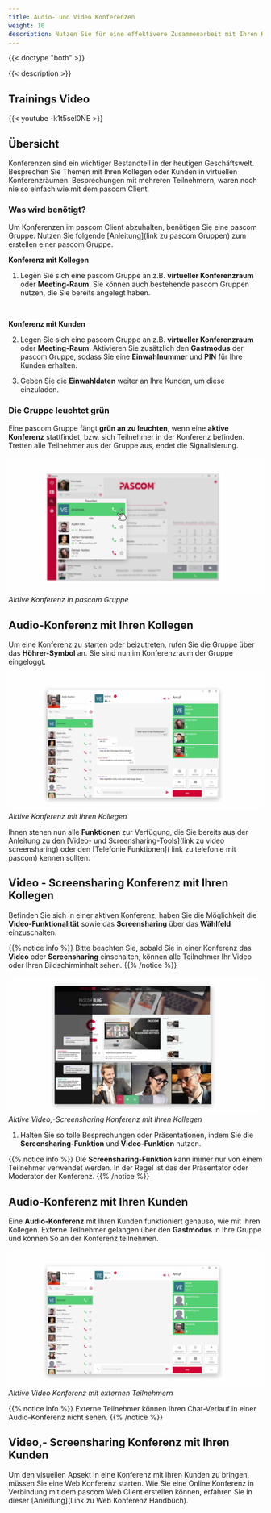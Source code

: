 ```yaml
---
title: Audio- und Video Konferenzen
weight: 10
description: Nutzen Sie für eine effektivere Zusammenarbeit mit Ihren Kollegen und Kunden die Konferenz-Tools des pascom Client
---
```


{{< doctype "both" >}}
 
{{< description >}}

## Trainings Video

{{< youtube -k1t5sel0NE >}} 


## Übersicht


Konferenzen sind ein wichtiger Bestandteil in der heutigen Geschäftswelt. Besprechen Sie Themen mit Ihren Kollegen oder Kunden in virtuellen Konferenzräumen. Besprechungen mit mehreren Teilnehmern, waren noch nie so einfach wie mit dem pascom Client. 

### Was wird benötigt?

Um Konferenzen im pascom Client abzuhalten, benötigen Sie eine pascom Gruppe. Nutzen Sie folgende [Anleitung](link zu pascom Gruppen) zum erstellen einer pascom Gruppe.

**Konferenz mit Kollegen**

1. Legen Sie sich eine pascom Gruppe an z.B. **virtueller Konferenzraum** oder **Meeting-Raum**. Sie können auch bestehende pascom Gruppen nutzen, die Sie bereits angelegt haben.   
<br />

**Konferenz mit Kunden**

2. Legen Sie sich eine pascom Gruppe an z.B. **virtueller Konferenzraum** oder **Meeting-Raum**. Aktivieren Sie zusätzlich den **Gastmodus** der pascom Gruppe, sodass Sie eine **Einwahlnummer** und **PIN** für Ihre Kunden erhalten. 

3. Geben Sie die **Einwahldaten** weiter an Ihre Kunden, um diese einzuladen.

### Die Gruppe leuchtet grün

Eine pascom Gruppe fängt **grün an zu leuchten**, wenn eine **aktive Konferenz** stattfindet, bzw. sich Teilnehmer in der Konferenz befinden. Tretten alle Teilnehmer aus der Gruppe aus, endet die Signalisierung.

![Aktive Konferenz in pascom Gruppe](active_conference.de.jpg)
*Aktive Konferenz in pascom Gruppe*
</br>

## Audio-Konferenz mit Ihren Kollegen

Um eine Konferenz zu starten oder beizutreten, rufen Sie die Gruppe über das **Höhrer-Symbol** an. Sie sind nun im Konferenzraum der Gruppe eingeloggt.


![Aktive Konferenz mit Kollegen](active_conference_intern.de.jpg)
*Aktive Konferenz mit Ihren Kollegen*
</br>

Ihnen stehen nun alle **Funktionen** zur Verfügung, die Sie bereits aus der Anleitung zu den [Video- und Screensharing-Tools](link zu video screensharing) oder den [Telefonie Funktionen]( link zu telefonie mit pascom) kennen sollten. 

## Video - Screensharing Konferenz mit Ihren Kollegen

Befinden Sie sich in einer aktiven Konferenz, haben Sie die Möglichkeit die **Video-Funktionalität** sowie das **Screensharing** über das **Wählfeld** einzuschalten. 

{{% notice info %}}
Bitte beachten Sie, sobald Sie in einer Konferenz das **Video** oder **Screensharing** einschalten, können alle Teilnehmer Ihr Video oder Ihren Bildschirminhalt sehen.
{{% /notice %}}


![Aktive Video Konferenz mit Kollegen](active_video_screensharing_conference.jpg)
*Aktive Video,-Screensharing Konferenz mit Ihren Kollegen*
</br>

1. Halten Sie so tolle Besprechungen oder Präsentationen, indem Sie die **Screensharing-Funktion** und **Video-Funktion** nutzen.

{{% notice info %}}
Die **Screensharing-Funktion** kann immer nur von einem Teilnehmer verwendet werden. In der Regel ist das der Präsentator oder Moderator der Konferenz.
{{% /notice %}}

## Audio-Konferenz mit Ihren Kunden

Eine **Audio-Konferenz** mit Ihren Kunden funktioniert genauso, wie mit Ihren Kollegen. Externe Teilnehmer gelangen über den **Gastmodus** in Ihre Gruppe und können So an der Konferenz teilnehmen. 

![Aktive Video Konferenz mit externen Teilnehmern](active_conference_extern.de.jpg)
*Aktive Video Konferenz mit externen Teilnehmern*
</br>

{{% notice info %}}
Externe Teilnehmer können Ihren Chat-Verlauf in einer Audio-Konferenz nicht sehen. 
{{% /notice %}}

## Video,- Screensharing Konferenz mit Ihren Kunden

Um den visuellen Apsekt in eine Konferenz mit Ihren Kunden zu bringen, müssen Sie eine Web Konferenz starten. Wie Sie eine Online Konferenz in Verbindung mit dem pascom Web Client erstellen können, erfahren Sie in dieser [Anleitung](Link zu Web Konferenz Handbuch).
